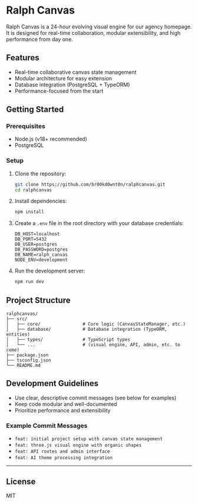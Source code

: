# Ralph Canvas

Ralph Canvas is a 24-hour evolving visual engine for our agency homepage. It is designed for real-time collaboration, modular extensibility, and high performance from day one.

## Features
- Real-time collaborative canvas state management
- Modular architecture for easy extension
- Database integration (PostgreSQL + TypeORM)
- Performance-focused from the start

## Getting Started

### Prerequisites
- Node.js (v18+ recommended)
- PostgreSQL

### Setup
1. Clone the repository:
   ```sh
   git clone https://github.com/br00kd0wnt0n/ralphcanvas.git
   cd ralphcanvas
   ```
2. Install dependencies:
   ```sh
   npm install
   ```
3. Create a `.env` file in the root directory with your database credentials:
   ```env
   DB_HOST=localhost
   DB_PORT=5432
   DB_USER=postgres
   DB_PASSWORD=postgres
   DB_NAME=ralph_canvas
   NODE_ENV=development
   ```
4. Run the development server:
   ```sh
   npm run dev
   ```

## Project Structure
```
ralphcanvas/
├── src/
│   ├── core/                # Core logic (CanvasStateManager, etc.)
│   ├── database/            # Database integration (TypeORM, entities)
│   ├── types/               # TypeScript types
│   └── ...                  # (visual engine, API, admin, etc. to come)
├── package.json
├── tsconfig.json
└── README.md
```

## Development Guidelines
- Use clear, descriptive commit messages (see below for examples)
- Keep code modular and well-documented
- Prioritize performance and extensibility

### Example Commit Messages
- `feat: initial project setup with canvas state management`
- `feat: three.js visual engine with organic shapes`
- `feat: API routes and admin interface`
- `feat: AI theme processing integration`

---

## License
MIT 